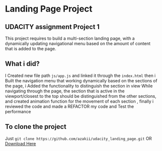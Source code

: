 # Landing Page Project

## UDACITY assignment Project 1

This project requires to build a multi-section landing page, with a dynamically updating navigational menu based on the amount of content that is added to the page.



## What i did?

I Created new file path `js/app.js` and linked it through the `index.html` then i Built the navigation menu that working dynamically based on the sections of the page, i Added the functionality to distinguish the section in view While navigating through the page, the section that is active in the viewport/closest to the top should be distinguished from the other sections, and created animation function for the movement of each section , finally i reviewed the code and made a REFACTOR my code and Test the performance


## To clone the project

Just `git clone https://github.com/azakii/udacity_landing_page.git` OR [Download Here](https://github.com/azakii/udacity_landing_page/archive/master.zip)

